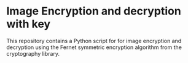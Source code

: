 # Image Encryption and decryption with key
This repository contains a Python script for for image encryption and decryption using the Fernet symmetric encryption algorithm from the cryptography library.
